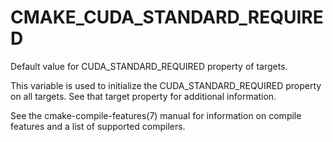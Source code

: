   

# CMAKE_CUDA_STANDARD_REQUIRED  
Default value for CUDA_STANDARD_REQUIRED property of targets.  

This variable is used to initialize the CUDA_STANDARD_REQUIRED
property on all targets.  See that target property for additional
information.  

See the cmake-compile-features(7) manual for information on
compile features and a list of supported compilers.  

